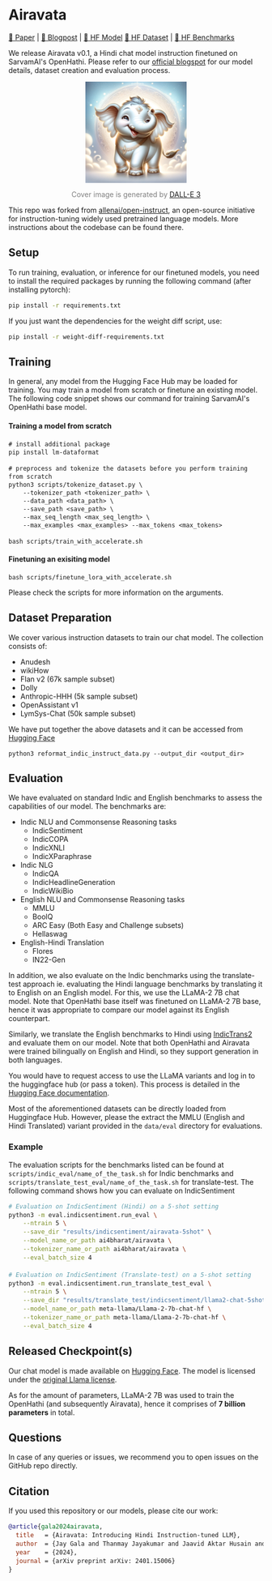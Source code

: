 # Airavata

[📜 Paper](https://arxiv.org/abs/2401.15006) | [📝 Blogpost](https://ai4bharat.github.io/airavata) | [🤗 HF Model](https://huggingface.co/ai4bharat/airavata) [🤗 HF Dataset](https://huggingface.co/datasets/ai4bharat/indic-instruct-data-v0.1) | [🤗 HF Benchmarks](https://huggingface.co/collections/ai4bharat/airavata-evaluation-suite-65b13b7b68165de71ba0b333)

We release Airavata v0.1, a Hindi chat model instruction finetuned on SarvamAI's OpenHathi. Please refer to our [official blogspot](https://ai4bharat.github.io/airavata/) for our model details, dataset creation and evaluation process.

<p align="center" width="100%">
      <img src="images/airavata_logo.png" alt="Airavta is an Hindi instruction-tuned model based on the IndicInstruct datasets. Cover image is generated by DALL-E 3" style="width: 25%; min-width: 200px; display: block; margin: auto;">
</p>
<p align="center" width="100%" style="color: gray;">
    Cover image is generated by <a href="https://openai.com/dall-e-3">DALL-E 3</a>
</p>

This repo was forked from [allenai/open-instruct](https://github.com/allenai/open-instruct), an open-source initiative for instruction-tuning widely used pretrained language models. More instructions about the codebase can be found there.

## Setup

To run training, evaluation, or inference for our finetuned models, you need to install the required packages by running the following command (after installing pytorch):

```bash
pip install -r requirements.txt
```

If you just want the dependencies for the weight diff script, use:
```bash
pip install -r weight-diff-requirements.txt
```

## Training
In general, any model from the Hugging Face Hub may be loaded for training. You may train a model from scratch or finetune an existing model. The following code snippet shows our command for training SarvamAI's OpenHathi base model.

#### Training a model from scratch

```
# install additional package
pip install lm-dataformat

# preprocess and tokenize the datasets before you perform training from scratch
python3 scripts/tokenize_dataset.py \
    --tokenizer_path <tokenizer_path> \
    --data_path <data_path> \
    --save_path <save_path> \
    --max_seq_length <max_seq_length> \
    --max_examples <max_examples> --max_tokens <max_tokens>

bash scripts/train_with_accelerate.sh
```

#### Finetuning an exisiting model

```
bash scripts/finetune_lora_with_accelerate.sh
```

Please check the scripts for more information on the arguments.

## Dataset Preparation

We cover various instruction datasets to train our chat model. The collection consists of:

* Anudesh
* wikiHow
* Flan v2 (67k sample subset)
* Dolly
* Anthropic-HHH (5k sample subset)
* OpenAssistant v1
* LymSys-Chat (50k sample subset)

We have put together the above datasets and it can be accessed from [Hugging Face](https://huggingface.co/datasets/ai4bharat/indic-instruct-data-v0.1)


```
python3 reformat_indic_instruct_data.py --output_dir <output_dir>
```


## Evaluation

We have evaluated on standard Indic and English benchmarks to assess the capabilities of our model. The benchmarks are:

* Indic NLU and Commonsense Reasoning tasks
    * IndicSentiment
    * IndicCOPA
    * IndicXNLI
    * IndicXParaphrase
* Indic NLG
    * IndicQA
    * IndicHeadlineGeneration
    * IndicWikiBio
* English NLU and Commonsense Reasoning tasks
    * MMLU
    * BoolQ
    * ARC Easy (Both Easy and Challenge subsets)
    * Hellaswag
* English-Hindi Translation
    * Flores
    * IN22-Gen

In addition, we also evaluate on the Indic benchmarks using the translate-test approach ie. evaluating the Hindi language benchmarks by translating it to English on an English model. For this, we use the LLaMA-2 7B chat model. Note that OpenHathi base itself was finetuned on LLaMA-2 7B base, hence it was appropriate to compare our model against its English counterpart.

Similarly, we translate the English benchmarks to Hindi using [IndicTrans2](https://github.com/AI4Bharat/IndicTrans2) and evaluate them on our model. Note that both OpenHathi and Airavata were trained bilingually on English and Hindi, so they support generation in both languages.

You would have to request access to use the LLaMA variants and log in to the huggingface hub (or pass a token). This process is detailed in the [Hugging Face documentation](https://huggingface.co/docs/transformers/model_doc/llama).

Most of the aforementioned datasets can be directly loaded from Huggingface Hub. However, please the extract the MMLU (English and Hindi Translated) variant provided in the `data/eval` directory for evaluations.


### Example

The evaluation scripts for the benchmarks listed can be found at `scripts/indic_eval/name_of_the_task.sh` for Indic benchmarks and `scripts/translate_test_eval/name_of_the_task.sh` for translate-test. The following command shows how you can evaluate on IndicSentiment
```bash
# Evaluation on IndicSentiment (Hindi) on a 5-shot setting
python3 -m eval.indicsentiment.run_eval \
    --ntrain 5 \
    --save_dir "results/indicsentiment/airavata-5shot" \
    --model_name_or_path ai4bharat/airavata \
    --tokenizer_name_or_path ai4bharat/airavata \
    --eval_batch_size 4

# Evaluation on IndicSentiment (Translate-test) on a 5-shot setting
python3 -m eval.indicsentiment.run_translate_test_eval \
    --ntrain 5 \
    --save_dir "results/translate_test/indicsentiment/llama2-chat-5shot" \
    --model_name_or_path meta-llama/Llama-2-7b-chat-hf \
    --tokenizer_name_or_path meta-llama/Llama-2-7b-chat-hf \
    --eval_batch_size 4
```


## Released Checkpoint(s)

Our chat model is made available on [Hugging Face](https://huggingface.co/ai4bharat/models/airavata). The model is licensed under the [original Llama license](https://github.com/facebookresearch/llama/blob/main/LICENSE).

As for the amount of parameters, LLaMA-2 7B was used to train the OpenHathi (and subsequently Airavata), hence it comprises of **7 billion parameters** in total.


## Questions

In case of any queries or issues, we recommend you to open issues on the GitHub repo directly.


## Citation

If you used this repository or our models, please cite our work:

```bibtex
@article{gala2024airavata,
  title   = {Airavata: Introducing Hindi Instruction-tuned LLM},
  author  = {Jay Gala and Thanmay Jayakumar and Jaavid Aktar Husain and Aswanth Kumar M and Mohammed Safi Ur Rahman Khan and Diptesh Kanojia and Ratish Puduppully and Mitesh M. Khapra and Raj Dabre and Rudra Murthy and Anoop Kunchukuttan},
  year    = {2024},
  journal = {arXiv preprint arXiv: 2401.15006}
}
```
